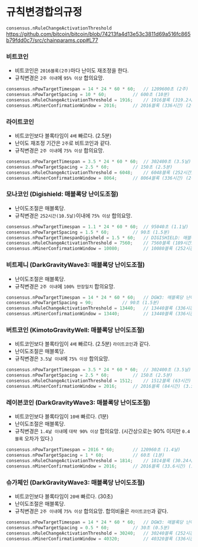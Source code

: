 # 규칙변경합의규정
`consensus.nRuleChangeActivationThreshold`
https://github.com/bitcoin/bitcoin/blob/74213fa4d13e53c3811d69a516fc865b79fdd0c7/src/chainparams.cpp#L77

### 비트코인
 * 비트코인은 `2016블록(2주)`마다 난이도 재조정을 한다. 
 * 규칙변경은 `2주 이내`에 `95% 이상` 합의요망.
```cpp
consensus.nPowTargetTimespan = 14 * 24 * 60 * 60; 	// 1209600초 (2주)
consensus.nPowTargetSpacing = 10 * 60;			// 600초 (10분)
consensus.nRuleChangeActivationThreshold = 1916; 	// 1916블록 (319.2시간) (95% of 2016블록)
consensus.nMinerConfirmationWindow = 2016; 		// 2016블록 (336시간) (2주) (1209600 / 600 = 2016)
```

### 라이트코인
 * 비트코인보다 블록타임이 `4배` 빠르다. (2.5분)
 * 난이도 재조정 기간은 `2주`로 비트코인과 같다. 
 * 규칙변경은 `2주 이내`에 `75% 이상` 합의요망.
```cpp
consensus.nPowTargetTimespan = 3.5 * 24 * 60 * 60; 	// 302400초 (3.5날)
consensus.nPowTargetSpacing = 2.5 * 60;			// 150초 (2.5분)
consensus.nRuleChangeActivationThreshold = 6048; 	// 6048블록 (252시간) (75% of 8064블록)
consensus.nMinerConfirmationWindow = 8064; 		// 8064블록 (336시간) (2주) (302400 / 150 * 4 = 8064)
```

### 모나코인 (Digishield: 매블록당 난이도조절)
 * 난이도조절은 매블록당. 
 * 규칙변경은 `252시간(10.5날)`이내에 `75% 이상` 합의요망.
```cpp
consensus.nPowTargetTimespan = 1.1 * 24 * 60 * 60; 	// 95040초 (1.1날)
consensus.nPowTargetSpacing = 1.5 * 60; 		// 90초 (1.5분)
consensus.nPowTargetTimespanDigisheld = 1.5 * 60;	// DIGISHIELD: 매블록당 난이도 재조정
consensus.nRuleChangeActivationThreshold = 7560; 	// 7560블록 (189시간) (75% of 10080블록)
consensus.nMinerConfirmationWindow = 10080; 		// 10080블록 (252시간) (10.5날) (302400[3.5날] / 90 * 4 * 0.75)
```

### 비트제니 (DarkGravityWave3: 매블록당 난이도조절)
 * 난이도조절은 매블록당. 
 * 규칙변경은 `2주 이내`에 `100% 만장일치` 합의요망.
```cpp
consensus.nPowTargetTimespan = 14 * 24 * 60 * 60; 	// DGW3: 매블록당 난이도 재조정
consensus.nPowTargetSpacing = 90;			// 90초 (1.5분)
consensus.nRuleChangeActivationThreshold = 13440; 	// 13440블록 (336시간) (100% of 13440블록)
consensus.nMinerConfirmationWindow = 13440; 		// 13440블록 (336시간) (2주) (비트코인과동일)
```

### 버트코인 (KimotoGravityWell: 매블록당 난이도조절)
 * 비트코인보다 블록타임이 `4배` 빠르다. (2.5분) `라이트코인`과 같다.
 * 난이도조절은 매블록당.
 * 규칙변경은 `3.5날 이내`에 `75% 이상` 합의요망.
```cpp
consensus.nPowTargetTimespan = 3.5 * 24 * 60 * 60; 	// 302400초 (3.5날)
consensus.nPowTargetSpacing = 2.5 * 60;			// 150초 (2.5분)
consensus.nRuleChangeActivationThreshold = 1512; 	// 1512블록 (63시간) (75% of 2016블록)
consensus.nMinerConfirmationWindow = 2016; 		// 2016블록 (84시간) (3.5날) (302400 / 150 = 2016)
```

### 레이븐코인 (DarkGravityWave3: 매블록당 난이도조절)
 * 비트코인보다 블록타임이 `10배` 빠르다. (1분)
 * 난이도조절은 매블록당.
 * 규칙변경은 `1.4날 이내`에 `대략 90% 이상` 합의요망. (시간상으로는 90% 이지만 `0.4블록` 오차가 있다.)
```cpp
consensus.nPowTargetTimespan = 2016 * 60; 		// 120960초 (1.4날)
consensus.nPowTargetSpacing = 1 * 60;			// 60초 (1분)
consensus.nRuleChangeActivationThreshold = 1814; 	// 1814블록 (30.24시간) (대략 90% of 2016블록: 정확히는 `1814.4블록`)
consensus.nMinerConfirmationWindow = 2016; 		// 2016블록 (33.6시간) (1.4날)
```

### 슈가체인 (DarkGravityWave3: 매블록당 난이도조절)
 * 비트코인보다 블록타임이 `20배` 빠르다. (30초) 
 * 난이도조절은 매블록당. 
 * 규칙변경은 `2주 이내`에 `75% 이상` 합의요망. 합의비율은 `라이트코인`과 같다.
```cpp
consensus.nPowTargetTimespan = 14 * 24 * 60 * 60; 	// DGW3: 매블록당 난이도 재조정
consensus.nPowTargetSpacing = 0.5 * 60; 		// 30초 (0.5분)
consensus.nRuleChangeActivationThreshold = 30240; 	// 30240블록 (252시간) (75% of 40320블록)
consensus.nMinerConfirmationWindow = 40320; 		// 40320블록 (336시간) (2주) (1209600 / 30 = 40320) 
```




